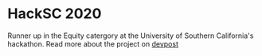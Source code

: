 # HackSC 2020
Runner up in the Equity catergory at the University of Southern California's hackathon. Read more about the project on  [devpost](https://devpost.com/software/kuratoro)

